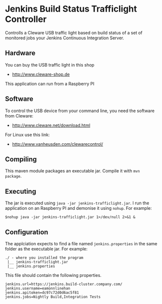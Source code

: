 Jenkins Build Status Trafficlight Controller
===============================

Controlls a Cleware USB traffic light based on build status of a set of monitored jobs your Jenkins Continuous Integration Server.

## Hardware

You can buy the USB traffic light in this shop
 - http://www.cleware-shop.de
 
This application can run from a Raspberry PI

## Software

To control the USB device from your command line, you need the software from Cleware:
 - http://www.cleware.net/download.html

For Linux use this link:
 - http://www.vanheusden.com/clewarecontrol/
 
 
## Compiling
 
This maven module packages an executable jar. Compile it with `mvn package`.
 
 
## Executing
 
The jar is executed using `java -jar jenkins-trafficlight.jar`. I run the application on an Raspberry PI and demonise it using `nohup`. For example:
 
    $nohup java -jar jenkins-trafficlight.jar 1>/dev/null 2>&1 &

 
## Configuration
 
The applciation expects to find a file named `jenkins.properties` in the same folder as the executable jar. For example:
 
    ./ - where you installed the program
     |__ jenkins-trafficlight.jar
     |__ jenkins.properties
 
This file should contain the following properties.
 
    jenkins.url=https://jenkins.build-cluster.company.com/
    jenkins.username=eamonnlinehan
    jenkins.apitoken=dc97c72d0d6ac5f81
    jenkins.jobs=Nightly Build,Integration Tests

